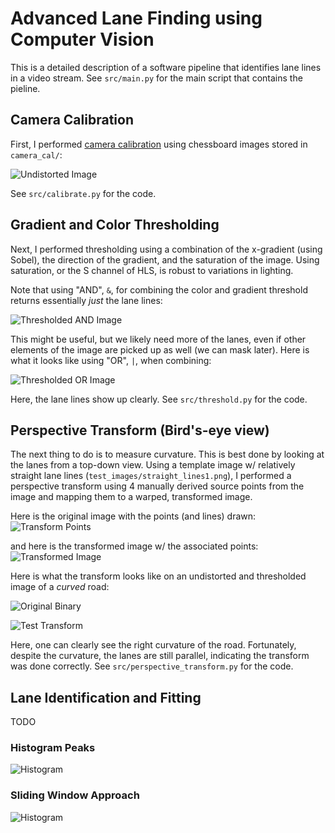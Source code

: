 # Advanced Lane Finding using Computer Vision

This is a detailed description of a software pipeline that identifies lane lines in a video stream. See `src/main.py` for the main script that contains the pieline.

## Camera Calibration
First, I performed [camera calibration](https://docs.opencv.org/4.4.0/dc/dbb/tutorial_py_calibration.html) using chessboard images stored in `camera_cal/`:


![Undistorted Image](./output_images/test_undistort.png)

See `src/calibrate.py` for the code.

## Gradient and Color Thresholding
Next, I performed thresholding using a combination of the x-gradient (using Sobel), the direction of the gradient, and the saturation of the image. Using saturation, or the S channel of HLS, is robust to variations in lighting. 

Note that using "AND", `&`, for combining the color and gradient threshold returns essentially _just_ the lane lines:

![Thresholded AND Image](./output_images/test_threshold_AND.png)

This might be useful, but we likely need more of the lanes, even if other elements of the image are picked up as well (we can mask later). Here is what it looks like using "OR", `|`, when combining: 

![Thresholded OR Image](./output_images/test_threshold_OR.png)

Here, the lane lines show up clearly. See `src/threshold.py` for the code.

## Perspective Transform (Bird's-eye view)
The next thing to do is to measure curvature. This is best done by looking at the lanes from a top-down view. Using a template image w/ relatively straight lane lines (`test_images/straight_lines1.png`), I performed a perspective transform using 4 manually derived source points from the image and mapping them to a warped, transformed image.

Here is the original image with the points (and lines) drawn: 
![Transform Points](./output_images/transform_pts.png)

and here is the transformed image w/ the associated points: 
![Transformed Image](./output_images/transform_img.png)

Here is what the transform looks like on an undistorted and thresholded image of a _curved_ road: 

![Original Binary](./output_images/original_binary.png)


![Test Transform](./output_images/test_transform.png)

Here, one can clearly see the right curvature of the road. Fortunately, despite the curvature, the lanes are still parallel, indicating the transform was done correctly. See `src/perspective_transform.py` for the code.

## Lane Identification and Fitting
TODO
### Histogram Peaks
![Histogram](./output_images/histogram.png)
### Sliding Window Approach
![Histogram](./output_images/sliding_windows.png)


